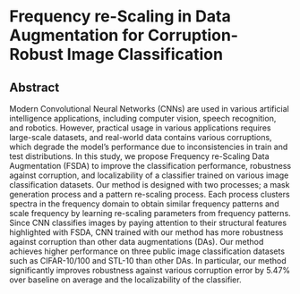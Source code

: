 # Frequency re-Scaling in Data Augmentation for Corruption-Robust Image Classification
## Abstract
Modern Convolutional Neural Networks (CNNs) are used in various artificial intelligence applications, including computer vision, speech recognition, and robotics. However, practical usage in various applications requires large-scale datasets, and real-world data contains various corruptions, which degrade the model’s performance due to inconsistencies in train and test distributions. In this study, we propose Frequency re-Scaling Data Augmentation (FSDA) to improve the classification performance, robustness against corruption, and localizability of a classifier trained on various image classification datasets. Our method is designed with two processes; a mask generation process and a pattern re-scaling process. Each process clusters spectra in the frequency domain to obtain similar frequency patterns and scale frequency by learning re-scaling parameters from frequency patterns. Since CNN classifies images by paying attention to their structural features highlighted with FSDA, CNN trained with our method has more robustness against corruption than other data augmentations (DAs). Our method achieves higher performance on three public image classification datasets such as CIFAR-10/100 and STL-10 than other DAs. In particular, our method significantly improves robustness against various corruption error by 5.47\% over baseline on average and the localizability of the classifier.

